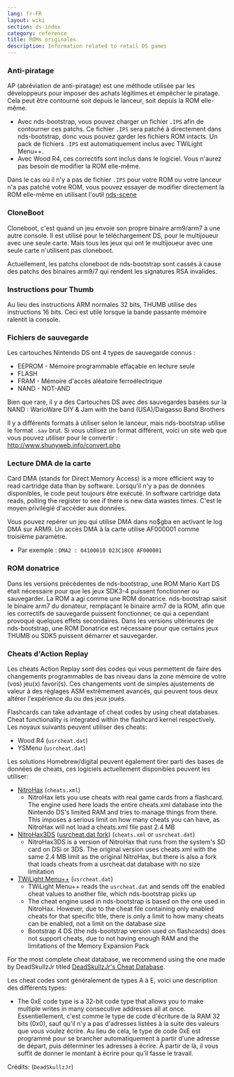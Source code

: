 ```yaml
---
lang: fr-FR
layout: wiki
section: ds-index
category: reference
title: ROMs originales
description: Information related to retail DS games
---
```


### Anti-piratage

AP (abréviation de anti-piratage) est une méthode utilisée par les développeurs pour imposer des achats légitimes et empêcher le piratage. Cela peut être contourné soit depuis le lanceur, soit depuis la ROM elle-même.

- Avec nds-bootstrap, vous pouvez charger un fichier `.IPS` afin de contourner ces patchs. Ce fichier `.IPS` sera patché à directement dans nds-bootstrap, donc vous pouvez garder les fichiers ROM intacts. Un pack de fichiers `.IPS` est automatiquement inclus avec TWiLight Menu++.
- Avec Wood R4, ces correctifs sont inclus dans le logiciel. Vous n'aurez pas besoin de modifier la ROM elle-même.

Dans le cas où il n'y a pas de fichier `.IPS` pour votre ROM ou votre lanceur n'a pas patché votre ROM, vous pouvez essayer de modifier directement la ROM elle-même en utilisant l'outil [nds-scene](https://gbatemp.net/download/retrogamefan-nds-rom-tool-v1-0_b1215.35735/)

### CloneBoot

Cloneboot, c'est quand un jeu envoie son propre binaire arm9/arm7 à une autre console. Il est utilisé pour le téléchargement DS, pour le multijoueur avec une seule carte. Mais tous les jeux qui ont le multijoueur avec une seule carte n'utilisent pas cloneboot.

Actuellement, les patchs cloneboot de nds-bootstrap sont cassés à cause des patchs des binaires arm9/7 qui rendent les signatures RSA invalides.

### Instructions pour Thumb
Au lieu des instructions ARM normales 32 bits, THUMB utilise des instructions 16 bits. Ceci est utile lorsque la bande passante mémoire ralentit la console.

### Fichiers de sauvegarde
Les cartouches Nintendo DS ont 4 types de sauvegarde connus :

- EEPROM - Mémoire programmable effaçable en lecture seule
- FLASH
- FRAM - Mémoire d'accès aléatoire ferroélectrique
- NAND - NOT-AND

Bien que rare, il y a des Cartouches DS avec des sauvegardes basées sur la NAND : WarioWare DIY & Jam with the band (USA)/Daigasso Band Brothers

Il y a différents formats à utiliser selon le lanceur, mais nds-bootstrap utilise le format `.sav` brut. Si vous utilisez un format différent, voici un site web que vous pouvez utiliser pour le convertir : http://www.shunyweb.info/convert.php

### Lecture DMA de la carte
Card DMA (stands for Direct Memory Access) is a more efficient way to read cartridge data than by software. Lorsqu'il n'y a pas de données disponibles, le code peut toujours être exécuté. In software cartridge data reads, polling the register to see if there is new data wastes times. C'est le moyen privilégié d'accéder aux données.

Vous pouvez repérer un jeu qui utilise DMA dans no$gba en activant le log DMA sur ARM9. Un accès DMA à la carte utilise AF000001 comme troisième paramètre.
- Par exemple : `DMA2 : 04100010 023C18C0 AF000001`

### ROM donatrice

Dans les versions précédentes de nds-bootstrap, une ROM Mario Kart DS était nécessaire pour que les jeux SDK3-4 puissent fonctionner ou sauvegarder. La ROM a agi comme une ROM donatrice. nds-bootstrap saisit le binaire arm7 du donateur, remplaçant le binaire arm7 de la ROM, afin que les correctifs de sauvegarde puissent fonctionner, ce qui a cependant provoqué quelques effets secondaires. Dans les versions ultérieures de nds-bootstrap, une ROM Donatrice est nécessaire pour que certains jeux THUMB ou SDK5 puissent démarrer et sauvegarder.

### Cheats d'Action Replay

Les cheats Action Replay sont des codes qui vous permettent de faire des changements programmables de bas niveau dans la zone mémoire de votre (vos) jeu(x) favori(s). Ces changements vont de simples ajustements de valeur à des réglages ASM extrêmement avancés, qui peuvent tous deux altérer l'expérience du ou des jeux joués.

Flashcards can take advantage of cheat codes by using cheat databases. Cheat functionality is integrated within the flashcard kernel respectively. Les noyaux suivants peuvent utiliser des cheats:
- Wood R4 (`usrcheat.dat`)
- YSMenu (`usrcheat.dat`)

Les solutions Homebrew/digital peuvent également tirer parti des bases de données de cheats, ces logiciels actuellement disponibles peuvent les utiliser:
- [NitroHax](https://www.chishm.com/NitroHax) (`cheats.xml`)
  - NitroHax lets you use cheats with real game cards from a flashcard. The engine used here loads the entire cheats.xml database into the Nintendo DS's limited RAM and tries to manage things from there. This imposes a serious limit on how many cheats you can have, as NitroHax will not load a cheats.xml file past 2.4 MB
- [NitroHax3DS](https://github.com/ahezard/NitroHax3DS/releases) ([usrcheat.dat fork](https://github.com/Epicpkmn11/NitroHax3DS/releases)) (`cheats.xml` or `usrcheat.dat`)
  - NitroHax3DS is a version of NitroHax that runs from the system's SD card on DSi or 3DS. The original version uses cheats.xml with the same 2.4 MB limit as the original NitroHax, but there is also a fork that loads cheats from a usrcheat.dat database with no size limitation
- [TWiLight Menu++](https://github.com/DS-Homebrew/TWiLightMenu/releases) (`usrcheat.dat`)
  - TWiLight Menu++ reads the `usrcheat.dat` and sends off the enabled cheat values to another file, which nds-bootstrap picks up
  - The cheat engine used in nds-bootstrap is based on the one used in NitroHax. However, due to the cheat file containing only enabled cheats for that specific title, there is only a limit to how many cheats can be enabled, not a limit on the database size
  - Bootstrap 4 DS (the nds-bootstrap version used on flashcards) does not support cheats, due to not having enough RAM and the limitations of the Memory Expansion Pack

For the most complete cheat database, we recommend using the one made by DeadSkullzJr titled [DeadSkullzJr's Cheat Database](https://gbatemp.net/threads/deadskullzjrs-nds-cheat-databases.488711).

Les cheat codes sont généralement de types A à E, voici une description des différents types:

- The 0xE code type is a 32-bit code type that allows you to make multiple writes in many consecutive addresses all at once. Essentiellement, c'est comme le type de code d'écriture de la RAM 32 bits (0x0), sauf qu'il n'y a pas d'adresses listées à la suite des valeurs que vous voulez écrire. Au lieu de cela, le type de code 0xE est programmé pour se brancher automatiquement à partir d'une adresse de départ, puis déterminer les adresses à écrire. À partir de là, il vous suffit de donner le montant à écrire pour qu'il fasse le travail.

Crédits: (`DeadSkullzJr`)
